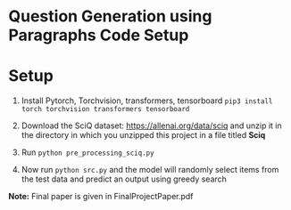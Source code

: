 # Question Generation using Paragraphs Code Setup
<h1>Setup</h1>

1) Install Pytorch, Torchvision, transformers, tensorboard
`pip3 install torch torchvision transformers tensorboard`

2) Download the SciQ dataset: https://allenai.org/data/sciq and unzip it in the directory in which you unzipped
this project in a file titled **Sciq**

3) Run `python pre_processing_sciq.py`

4) Now run `python src.py` and the model will randomly select items from the test data and predict an output using greedy search  

**Note:** Final paper is given in FinalProjectPaper.pdf

